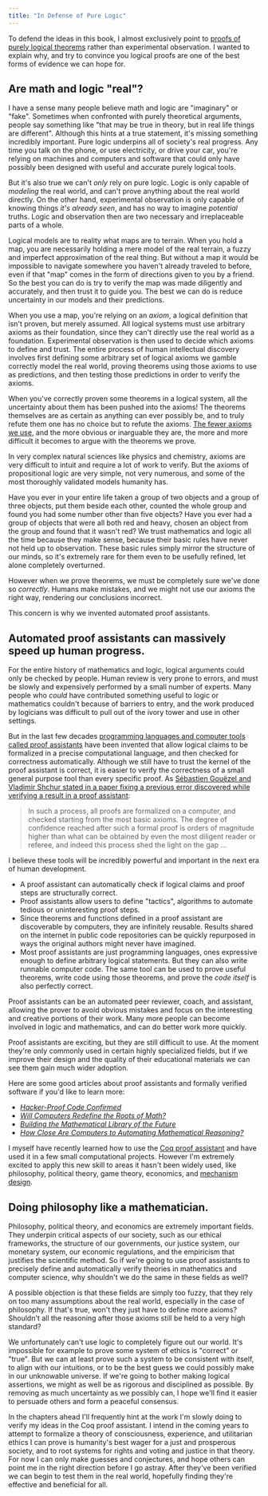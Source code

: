 ```yaml
---
title: "In Defense of Pure Logic"
---
```


To defend the ideas in this book, I almost exclusively point to [proofs of purely logical theorems](https://en.wikipedia.org/wiki/Theorem) rather than experimental observation. I wanted to explain why, and try to convince you logical proofs are one of the best forms of evidence we can hope for.

## Are math and logic "real"?

I have a sense many people believe math and logic are "imaginary" or "fake". Sometimes when confronted with purely theoretical arguments, people say something like "that may be true in theory, but in real life things are different". Although this hints at a true statement, it's missing something incredibly important. Pure logic underpins all of society's real progress. Any time you talk on the phone, or use electricity, or drive your car, you're relying on machines and computers and software that could only have possibly been designed with useful and accurate purely logical tools.

But it's also true we can't *only* rely on pure logic. Logic is only capable of *modeling* the real world, and can't prove anything about the real world directly. On the other hand, experimental observation is only capable of knowing things *it's already seen*, and has no way to imagine *potential* truths. Logic and observation then are two necessary and irreplaceable parts of a whole.

Logical models are to reality what maps are to terrain. When you hold a map, you are necessarily holding a mere model of the real terrain, a fuzzy and imperfect approximation of the real thing. But without a map it would be impossible to navigate somewhere you haven't already traveled to before, even if that "map" comes in the form of directions given to you by a friend. So the best you can do is try to verify the map was made diligently and accurately, and then trust it to guide you. The best we can do is reduce uncertainty in our models and their predictions.
<!-- And when you add up all the distances along your path to find out how many miles you'll travel, you again implicitly trust the diligence and accuracy of mathematicians and geometers to find the right numbers. -->

When you use a map, you're relying on an *axiom*, a logical definition that isn't proven, but merely assumed. All logical systems must use arbitrary axioms as their foundation, since they can't directly use the real world as a foundation. Experimental observation is then used to decide which axioms to define and trust. The entire process of human intellectual discovery involves first defining some arbitrary set of logical axioms we gamble correctly model the real world, proving theorems using those axioms to use as predictions, and then testing those predictions in order to verify the axioms.

When you've correctly proven some theorems in a logical system, all the uncertainty about them has been pushed into the axioms! The theorems themselves are as certain as anything can ever possibly be, and to truly refute them one has no choice but to refute the axioms. [The fewer axioms we use](https://en.wikipedia.org/wiki/Occam%27s_razor), and the more obvious or inarguable they are, the more and more difficult it becomes to argue with the theorems we prove.

In very complex natural sciences like physics and chemistry, axioms are very difficult to intuit and require a lot of work to verify. But the axioms of propositional logic are very simple, not very numerous, and some of the most thoroughly validated models humanity has.

Have you ever in your entire life taken a group of two objects and a group of three objects, put them beside each other, counted the whole group and found you had some number other than five objects? Have you ever had a group of objects that were all both red and heavy, chosen an object from the group and found that it wasn't red? We trust mathematics and logic all the time because they make sense, because their basic rules have never not held up to observation. These basic rules simply mirror the structure of our minds, so it's extremely rare for them even to be usefully refined, let alone completely overturned.

However when we prove theorems, we must be completely sure we've done so *correctly*. Humans make mistakes, and we might not use our axioms the right way, rendering our conclusions incorrect.

This concern is why we invented automated proof assistants.


## Automated proof assistants can massively speed up human progress.

For the entire history of mathematics and logic, logical arguments could only be checked by people. Human review is very prone to errors, and must be slowly and expensively performed by a small number of experts. Many people who *could* have contributed something useful to logic or mathematics couldn't because of barriers to entry, and the work produced by logicians was difficult to pull out of the ivory tower and use in other settings.

But in the last few decades [programming languages and computer tools called proof assistants](https://en.wikipedia.org/wiki/Proof_assistant) have been invented that allow logical claims to be formalized in a precise computational language, and then checked for correctness automatically. Although we still have to trust the kernel of the proof assistant is correct, it is easier to verify the correctness of a small general purpose tool than every specific proof. As [Sébastien Gouëzel and Vladimir Shchur stated in a paper fixing a previous error discovered while verifying a result in a proof assistant](https://www.math.sciences.univ-nantes.fr/~gouezel/articles/morse_lemma.pdf):

> In such a process, all proofs are formalized on a computer, and checked starting from the most basic axioms. The degree of confidence reached after such a formal proof is orders of magnitude higher than what can be obtained by even the most diligent reader or referee, and indeed this process shed the light on the gap ...

I believe these tools will be incredibly powerful and important in the next era of human development.

- A proof assistant can automatically check if logical claims and proof steps are structurally correct.
- Proof assistants allow users to define "tactics", algorithms to automate tedious or uninteresting proof steps.
- Since theorems and functions defined in a proof assistant are discoverable by computers, they are infinitely reusable. Results shared on the internet in public code repositories can be quickly repurposed in ways the original authors might never have imagined.
- Most proof assistants are just programming languages, ones expressive enough to define arbitrary logical statements. But they can also write runnable computer code. The same tool can be used to prove useful theorems, write code using those theorems, and prove the *code itself* is also perfectly correct.

Proof assistants can be an automated peer reviewer, coach, and assistant, allowing the prover to avoid obvious mistakes and focus on the interesting and creative portions of their work. Many more people can become involved in logic and mathematics, and can do better work more quickly.

Proof assistants are exciting, but they are still difficult to use. At the moment they're only commonly used in certain highly specialized fields, but if we improve their design and the quality of their educational materials we can see them gain much wider adoption.

Here are some good articles about proof assistants and formally verified software if you'd like to learn more:

- [*Hacker-Proof Code Confirmed*](https://www.quantamagazine.org/formal-verification-creates-hacker-proof-code-20160920/)
- [*Will Computers Redefine the Roots of Math?*](https://www.quantamagazine.org/univalent-foundations-redefines-mathematics-20150519/)
- [*Building the Mathematical Library of the Future*](https://www.quantamagazine.org/building-the-mathematical-library-of-the-future-20201001/)
- [*How Close Are Computers to Automating Mathematical Reasoning?*](https://www.quantamagazine.org/how-close-are-computers-to-automating-mathematical-reasoning-20200827/)

I myself have recently learned how to use the [Coq proof assistant](https://coq.inria.fr/) and have used it in a few small computational projects. However I'm extremely excited to apply this new skill to areas it hasn't been widely used, like philosophy, political theory, game theory, economics, and [mechanism design](https://en.wikipedia.org/wiki/Mechanism_design).


## Doing philosophy like a mathematician.

Philosophy, political theory, and economics are extremely important fields. They underpin critical aspects of our society, such as our ethical frameworks, the structure of our governments, our justice system, our monetary system, our economic regulations, and the empiricism that justifies the scientific method. So if we're going to use proof assistants to precisely define and automatically verify theories in mathematics and computer science, why shouldn't we do the same in these fields as well?

A possible objection is that these fields are simply too fuzzy, that they rely on too many assumptions about the real world, especially in the case of philosophy. If that's true, won't they just have to define more axioms? Shouldn't all the reasoning after those axioms still be held to a very high standard?

We unfortunately can't use logic to completely figure out our world. It's impossible for example to prove some system of ethics is "correct" or "true". But we can at least prove such a system to be consistent with itself, to align with our intuitions, or to be the best guess we could possibly make in our unknowable universe. If we're going to bother making logical assertions, we might as well be as rigorous and disciplined as possible. By removing as much uncertainty as we possibly can, I hope we'll find it easier to persuade others and form a peaceful consensus.

In the chapters ahead I'll frequently hint at the work I'm slowly doing to verify my ideas in the Coq proof assistant. I intend in the coming years to attempt to formalize a theory of consciousness, experience, and utilitarian ethics I can prove is humanity's best wager for a just and prosperous society, and to root systems for rights and voting and justice in that theory. For now I can only make guesses and conjectures, and hope others can point me in the right direction before I go astray. After they've been verified we can begin to test them in the real world, hopefully finding they're effective and beneficial for all.

<!--
this I think is my main attempt at a contribution to epistemics, the "wager" or "usefulness" criterion. since it is absolutely impossible for us to truly know *anything*, the best we can do is define our absolutely basic axioms of existence and consciousness, including our assumptions about the nature of logic and our minds,

is it then true to say our basic axioms of logical systems themselves are in effect our "bets" about the causal or inferential nature of reality?

"As far as the laws of mathematics refer to reality, they are not certain; and as far as they are certain, they do not refer to reality." - Albert Einstein
https://www.oxfordreference.com/view/10.1093/acref/9780191826719.001.0001/q-oro-ed4-00003988

https://en.wikipedia.org/wiki/M%C3%BCnchhausen_trilemma

https://en.wikipedia.org/wiki/Consistency
https://plato.stanford.edu/entries/proof-theory/
https://en.wikipedia.org/wiki/Proof_theory
https://www.sciencedirect.com/science/article/pii/S0049237X08708243

https://plato.stanford.edu/entries/goedel-incompleteness/
https://en.wikipedia.org/wiki/G%C3%B6del%27s_incompleteness_theorems
https://www.quantamagazine.org/how-godels-incompleteness-theorems-work-20200714/
 -->
